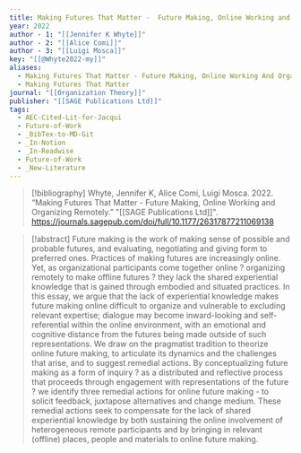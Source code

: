 ```yaml
---
title: Making Futures That Matter -  Future Making, Online Working and Organizing Remotely
year: 2022
author - 1: "[[Jennifer K Whyte]]"
author - 2: "[[Alice Comi]]"
author - 3: "[[Luigi Mosca]]"
key: "[[@Whyte2022-my]]"
aliases:
  - Making Futures That Matter - Future Making, Online Working And Organizing Remotely
  - Making Futures That Matter
journal: "[[Organization Theory]]"
publisher: "[[SAGE Publications Ltd]]"
tags:
  - AEC-Cited-Lit-for-Jacqui
  - Future-of-Work
  - _BibTex-to-MD-Git
  - _In-Notion
  - _In-Readwise
  - Future-of-Work
  - _New-Literature
---
```


> [!bibliography]
> Whyte, Jennifer K, Alice Comi, Luigi Mosca. 2022. “Making Futures That Matter -  Future Making, Online Working and Organizing Remotely.” "[[SAGE Publications Ltd]]". https://journals.sagepub.com/doi/full/10.1177/26317877211069138

> [!abstract]
> Future making is the work of making sense of possible and probable futures, and evaluating, negotiating and giving form to preferred ones. Practices of making futures are increasingly online. Yet, as organizational participants come together online ? organizing remotely to make offline futures ? they lack the shared experiential knowledge that is gained through embodied and situated practices. In this essay, we argue that the lack of experiential knowledge makes future making online difficult to organize and vulnerable to excluding relevant expertise; dialogue may become inward-looking and self-referential within the online environment, with an emotional and cognitive distance from the futures being made outside of such representations. We draw on the pragmatist tradition to theorize online future making, to articulate its dynamics and the challenges that arise, and to suggest remedial actions. By conceptualizing future making as a form of inquiry ? as a distributed and reflective process that proceeds through engagement with representations of the future ? we identify three remedial actions for online future making -  to solicit feedback, juxtapose alternatives and change medium. These remedial actions seek to compensate for the lack of shared experiential knowledge by both sustaining the online involvement of heterogeneous remote participants and by bringing in relevant (offline) places, people and materials to online future making.